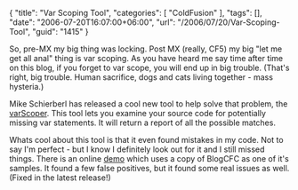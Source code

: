 {
	"title": "Var Scoping Tool",
	"categories": [
		"ColdFusion"
	],
	"tags": [],
	"date": "2006-07-20T16:07:00+06:00",
	"url": "/2006/07/20/Var-Scoping-Tool",
	"guid": "1415"
}

So, pre-MX my big thing was locking. Post MX (really, CF5) my big "let me get all anal" thing is var scoping. As you have heard me say time after time on this blog, if you forget to var scope, you will end up in big trouble. (That's right, big trouble. Human sacrifice, dogs and cats living together - mass hysteria.)

Mike Schierberl has released a cool new tool to help solve that problem, the <a href="http://www.schierberl.com/varScoper/">varScoper</a>. This tool lets you examine your source code for potentially missing var statements. It will return a report of all the possible matches. 

Whats cool about this tool is that it even found mistakes in my code. Not to say I'm perfect - but I know I definitely look out for it and I still missed things. There is an online <a href="http://www.schierberl.com/varScoper/examples/varScoper.cfm">demo</a> which uses a copy of BlogCFC as one of it's samples. It found a few false positives, but it found some real issues as well. (Fixed in the latest release!)